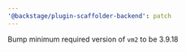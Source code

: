 ```yaml
---
'@backstage/plugin-scaffolder-backend': patch
---
```


Bump minimum required version of `vm2` to be 3.9.18
